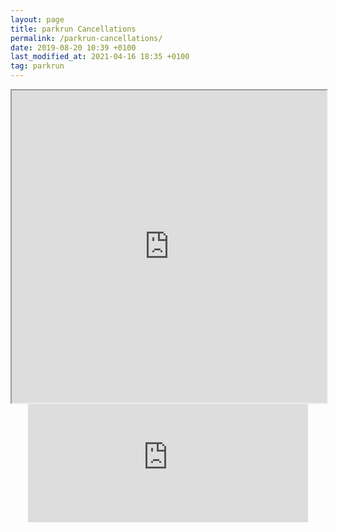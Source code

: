 ```yaml
---
layout: page
title: parkrun Cancellations
permalink: /parkrun-cancellations/
date: 2019-08-20 10:39 +0100
last_modified_at: 2021-04-16 18:35 +0100
tag: parkrun
---
```


<iframe src="https://www.google.com/maps/d/embed?mid=1d3lRdUmVhjoWycGXhI0spTbu_IgY-1bv" width="100%" height="500"></iframe>

<div style="text-align: center;">
    <iframe src="https://free.timeanddate.com/countdown/i7q1ask7/n1325/cf100/cm0/cu4/ct0/cs0/ca0/cr0/ss0/cacfff/cpcfff/pc2b233d/tc66c/fs200/szw448/szh189/tatparkrun%20Returns/tacfff/tptparkrun%20is%20Back!/tpcfff/mat(in%20England)/macfff/mpt%20(in%20England)/mpcfff/iso2021-06-05T09:00:00" allowtransparency="true" frameborder="0" width="448" height="189"></iframe>
</div>
